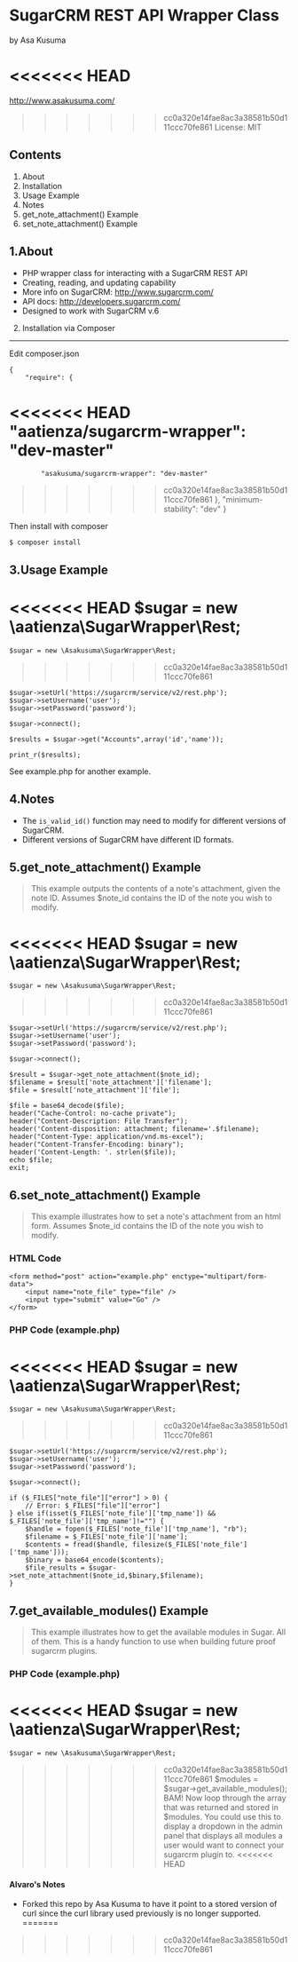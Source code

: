 SugarCRM REST API Wrapper Class
===============================
by Asa Kusuma

<<<<<<< HEAD
=======
http://www.asakusuma.com/

>>>>>>> cc0a320e14fae8ac3a38581b50d111ccc70fe861
License: MIT


Contents
--------
1. About
2. Installation
3. Usage Example
4. Notes
5. get_note_attachment() Example
6. set_note_attachment() Example


1.About
-------
- PHP wrapper class for interacting with a SugarCRM REST API
- Creating, reading, and updating capability
- More info on SugarCRM: http://www.sugarcrm.com/
- API docs: http://developers.sugarcrm.com/
- Designed to work with SugarCRM v.6

2. Installation via Composer
----------------------------
Edit composer.json

	{
		"require": {
<<<<<<< HEAD
			"aatienza/sugarcrm-wrapper": "dev-master"
=======
			"asakusuma/sugarcrm-wrapper": "dev-master"
>>>>>>> cc0a320e14fae8ac3a38581b50d111ccc70fe861
		},
		"minimum-stability": "dev"
	}

Then install with composer

	$ composer install

3.Usage Example
---------------
<<<<<<< HEAD
	$sugar = new \aatienza\SugarWrapper\Rest;
=======
	$sugar = new \Asakusuma\SugarWrapper\Rest;
>>>>>>> cc0a320e14fae8ac3a38581b50d111ccc70fe861

	$sugar->setUrl('https://sugarcrm/service/v2/rest.php');
	$sugar->setUsername('user');
	$sugar->setPassword('password');

	$sugar->connect();

	$results = $sugar->get("Accounts",array('id','name'));

	print_r($results);

See example.php for another example.


4.Notes
-------
- The `is_valid_id()` function may need to modify for different versions
of SugarCRM.
- Different versions of SugarCRM have different ID formats.


5.get_note_attachment() Example
-------------------------------
>This example outputs the contents of a note's attachment, given the
>note ID. Assumes $note_id contains the ID of the note you wish to modify.

<<<<<<< HEAD
	$sugar = new \aatienza\SugarWrapper\Rest;
=======
	$sugar = new \Asakusuma\SugarWrapper\Rest;
>>>>>>> cc0a320e14fae8ac3a38581b50d111ccc70fe861

	$sugar->setUrl('https://sugarcrm/service/v2/rest.php');
	$sugar->setUsername('user');
	$sugar->setPassword('password');

	$sugar->connect();

	$result = $sugar->get_note_attachment($note_id);
	$filename = $result['note_attachment']['filename'];
	$file = $result['note_attachment']['file'];

	$file = base64_decode($file);
	header("Cache-Control: no-cache private");
	header("Content-Description: File Transfer");
	header('Content-disposition: attachment; filename='.$filename);
	header("Content-Type: application/vnd.ms-excel");
	header("Content-Transfer-Encoding: binary");
	header('Content-Length: '. strlen($file));
	echo $file;
	exit;


6.set_note_attachment() Example
-------------------------------
>This example illustrates how to set a note's attachment from an html form.
>Assumes $note_id contains the ID of the note you wish to modify.

### HTML Code
	<form method="post" action="example.php" enctype="multipart/form-data">
    	<input name="note_file" type="file" />
  		<input type="submit" value="Go" />
	</form>

### PHP Code (example.php)
<<<<<<< HEAD
	$sugar = new \aatienza\SugarWrapper\Rest;
=======
	$sugar = new \Asakusuma\SugarWrapper\Rest;
>>>>>>> cc0a320e14fae8ac3a38581b50d111ccc70fe861

	$sugar->setUrl('https://sugarcrm/service/v2/rest.php');
	$sugar->setUsername('user');
	$sugar->setPassword('password');

	$sugar->connect();

	if ($_FILES["note_file"]["error"] > 0) {
    	// Error: $_FILES["file"]["error"]
	} else if(isset($_FILES['note_file']['tmp_name']) && $_FILES['note_file']['tmp_name']!="") {
		$handle = fopen($_FILES['note_file']['tmp_name'], "rb");
		$filename = $_FILES['note_file']['name'];
		$contents = fread($handle, filesize($_FILES['note_file']['tmp_name']));
		$binary = base64_encode($contents);
		$file_results = $sugar->set_note_attachment($note_id,$binary,$filename);
	}

7.get_available_modules() Example
-------------------------------
>This example illustrates how to get the available modules in Sugar.  All of them.
>This is a handy function to use when building future proof sugarcrm plugins.
>

### PHP Code (example.php)
<<<<<<< HEAD
	$sugar = new \aatienza\SugarWrapper\Rest;
=======
	$sugar = new \Asakusuma\SugarWrapper\Rest;
>>>>>>> cc0a320e14fae8ac3a38581b50d111ccc70fe861
	$modules = $sugar->get_available_modules();
>BAM! Now loop through the array that was returned and stored in $modules.  You could use this
>to display a dropdown in the admin panel that displays all modules a user would want to connect your
>sugarcrm plugin to.
<<<<<<< HEAD


#### Alvaro's Notes

+ Forked this repo by Asa Kusuma to have it point to a stored version of curl since the curl library used previously is no longer supported.
=======
>>>>>>> cc0a320e14fae8ac3a38581b50d111ccc70fe861
